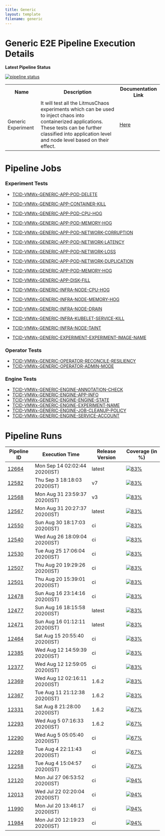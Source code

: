 ```yaml
---
title: Generic
layout: template
filename: generic
--- 
```


# **Generic E2E Pipeline Execution Details**

**Latest Pipeline Status**

[![pipeline status](https://gitlab.mayadata.io/litmuschaos/litmus-e2e/badges/generic/pipeline.svg)](https://gitlab.mayadata.io/litmuschaos/litmus-e2e/commits/generic)


<table>
<tr>
<th> Name </th>
<th> Description </th>
<th> Documentation Link </th>
</tr>
<tr>
 <td> Generic Experiment</td>
 <td> It will test all the LitmusChaos experiments which can be used to inject chaos into containerized applications. These tests can be further classified into application level and node level based on their effect.</td>
 <td>  <a href="https://docs.litmuschaos.io/docs/getstarted/"> Here </a> </td>
</tr>
</table>

# **Pipeline Jobs**

### **Experiment Tests**

- [TCID-VMWx-GENERIC-APP-POD-DELETE](https://github.com/litmuschaos/litmus-e2e/blob/master/generic-pipeline/pod-delete/README.md)
- [TCID-VMWx-GENERIC-APP-CONTAINER-KILL](https://github.com/litmuschaos/litmus-e2e/blob/master/generic-pipeline/container-kill/README.md)
- [TCID-VMWx-GENERIC-APP-POD-CPU-HOG](https://github.com/litmuschaos/litmus-e2e/blob/master/generic-pipeline/pod-cpu-hog/README.md)
- [TCID-VMWx-GENERIC-APP-POD-MEMORY-HOG](https://github.com/litmuschaos/litmus-e2e/blob/master/generic-pipeline/pod-memory-hog/README.md)
- [TCID-VMWx-GENERIC-APP-POD-NETWORK-CORRUPTION](https://github.com/litmuschaos/litmus-e2e/blob/master/generic-pipeline/pod-network-corruption/README.md)
- [TCID-VMWx-GENERIC-APP-POD-NETWORK-LATENCY](https://github.com/litmuschaos/litmus-e2e/blob/master/generic-pipeline/pod-network-latency/README.md)
- [TCID-VMWx-GENERIC-APP-POD-NETWORK-LOSS](https://github.com/litmuschaos/litmus-e2e/blob/master/generic-pipeline/pod-network-loss/README.md)
- [TCID-VMWx-GENERIC-APP-POD-NETWORK-DUPLICATION](https://github.com/litmuschaos/litmus-e2e/blob/master/generic-pipeline/pod-network-duplication/README.md)
- [TCID-VMWx-GENERIC-APP-POD-MEMORY-HOG](https://github.com/litmuschaos/litmus-e2e/blob/master/generic-pipeline/pod-memory-hog/README.md)
- [TCID-VMWx-GENERIC-APP-DISK-FILL](https://github.com/litmuschaos/litmus-e2e/blob/master/generic-pipeline/disk-fill/README.md)
- [TCID-VMWx-GENERIC-INFRA-NODE-CPU-HOG](https://github.com/litmuschaos/litmus-e2e/blob/master/generic-pipeline/node-cpu-hog/README.md)
- [TCID-VMWx-GENERIC-INFRA-NODE-MEMORY-HOG](https://github.com/litmuschaos/litmus-e2e/blob/master/generic-pipeline/node-memory-hog/README.md)
- [TCID-VMWx-GENERIC-INFRA-NODE-DRAIN](https://github.com/litmuschaos/litmus-e2e/blob/master/generic-pipeline/node-drain/README.md)
- [TCID-VMWx-GENERIC-INFRA-KUBELET-SERVICE-KILL](https://github.com/litmuschaos/litmus-e2e/blob/master/generic-pipeline/kubelet-service-kill/README.md)
- [TCID-VMWx-GENERIC-INFRA-NODE-TAINT](https://github.com/litmuschaos/litmus-e2e/tree/master/generic-pipeline/node-taint/README.md)

- [TCID-VMWx-GENERIC-EXPERIMENT-EXPERIMENT-IMAGE-NAME](https://github.com/litmuschaos/litmus-e2e/blob/master/generic-pipeline/experiment-image/README.md)

### **Operator Tests**

- [TCID-VMWx-GENERIC-OPERATOR-RECONCILE-RESILIENCY](https://github.com/litmuschaos/litmus-e2e/blob/master/generic-pipeline/reconcile-resiliency/README.md)
- [TCID-VMWx-GENERIC-OPERATOR-ADMIN-MODE](https://github.com/litmuschaos/litmus-e2e/blob/master/generic-pipeline/admin-mode/README.md)

### **Engine Tests**

- [TCID-VMWx-GENERIC-ENGINE-ANNOTATION-CHECK](https://github.com/litmuschaos/litmus-e2e/blob/master/generic-pipeline/annotation-check/README.md)
- [TCID-VMWx-GENERIC-ENGINE-APP-INFO](https://github.com/litmuschaos/litmus-e2e/blob/master/generic-pipeline/appinfo/README.md)
- [TCID-VMWx-GENERIC-ENGINE-ENGINE-STATE](https://github.com/litmuschaos/litmus-e2e/blob/master/generic-pipeline/engine-state/README.md)
- [TCID-VMWx-GENERIC-ENGINE-EXPERIMENT-NAME](https://github.com/litmuschaos/litmus-e2e/blob/master/generic-pipeline/experiment-404/README.md)
- [TCID-VMWx-GENERIC-ENGINE-JOB-CLEANUP-POLICY](https://github.com/litmuschaos/litmus-e2e/blob/master/generic-pipeline/job-cleanup-policy/README.md)
- [TCID-VMWx-GENERIC-ENGINE-SERVICE-ACCOUNT](https://github.com/litmuschaos/litmus-e2e/blob/master/generic-pipeline/service-account/README.md)

# **Pipeline Runs**


| Pipeline ID |   Execution Time        | Release Version | Coverage (in %) |
|---------|---------------------------|--------------|--------------|
|     <a href= "https://gitlab.mayadata.io/litmuschaos/litmus-e2e/pipelines/12664">12664</a>           |  Mon Sep 14 02:02:44 2020(IST)           | latest  | [![83%](https://progress-bar.dev/83)](https://bit.ly/2OLie8t)  |
|     <a href= "https://gitlab.mayadata.io/litmuschaos/litmus-e2e/pipelines/12582">12582</a>           |  Thu Sep  3 18:18:03 2020(IST)           | v7  | [![83%](https://progress-bar.dev/83)](https://bit.ly/2OLie8t)  |
|     <a href= "https://gitlab.mayadata.io/litmuschaos/litmus-e2e/pipelines/12568">12568</a>           |  Mon Aug 31 23:59:37 2020(IST)           | v3  | [![83%](https://progress-bar.dev/83)](https://bit.ly/2OLie8t)  |
|     <a href= "https://gitlab.mayadata.io/litmuschaos/litmus-e2e/pipelines/12567">12567</a>           |  Mon Aug 31 20:27:37 2020(IST)           | latest  | [![83%](https://progress-bar.dev/83)](https://bit.ly/2OLie8t)  |
|     <a href= "https://gitlab.mayadata.io/litmuschaos/litmus-e2e/pipelines/12550">12550</a>           |  Sun Aug 30 18:17:03 2020(IST)           | ci  | [![83%](https://progress-bar.dev/83)](https://bit.ly/2OLie8t)  |
|     <a href= "https://gitlab.mayadata.io/litmuschaos/litmus-e2e/pipelines/12540">12540</a>           |  Wed Aug 26 18:09:04 2020(IST)           | ci  | [![83%](https://progress-bar.dev/83)](https://bit.ly/2OLie8t)  |
|     <a href= "https://gitlab.mayadata.io/litmuschaos/litmus-e2e/pipelines/12530">12530</a>           |  Tue Aug 25 17:06:04 2020(IST)           | ci  | [![83%](https://progress-bar.dev/83)](https://bit.ly/2OLie8t)  |
|     <a href= "https://gitlab.mayadata.io/litmuschaos/litmus-e2e/pipelines/12507">12507</a>           |  Thu Aug 20 19:29:26 2020(IST)           | ci  | [![83%](https://progress-bar.dev/83)](https://bit.ly/2OLie8t)  |
|     <a href= "https://gitlab.mayadata.io/litmuschaos/litmus-e2e/pipelines/12501">12501</a>           |  Thu Aug 20 15:39:01 2020(IST)           | ci  | [![83%](https://progress-bar.dev/83)](https://bit.ly/2OLie8t)  |
|     <a href= "https://gitlab.mayadata.io/litmuschaos/litmus-e2e/pipelines/12478">12478</a>           |  Sun Aug 16 23:14:16 2020(IST)           | ci  | [![83%](https://progress-bar.dev/83)](https://bit.ly/2OLie8t)  |
|     <a href= "https://gitlab.mayadata.io/litmuschaos/litmus-e2e/pipelines/12477">12477</a>           |  Sun Aug 16 18:15:58 2020(IST)           | latest  | [![83%](https://progress-bar.dev/83)](https://bit.ly/2OLie8t)  |
|     <a href= "https://gitlab.mayadata.io/litmuschaos/litmus-e2e/pipelines/12471">12471</a>           |  Sun Aug 16 01:12:11 2020(IST)           | latest  | [![83%](https://progress-bar.dev/83)](https://bit.ly/2OLie8t)  |
|     <a href= "https://gitlab.mayadata.io/litmuschaos/litmus-e2e/pipelines/12464">12464</a>           |  Sat Aug 15 20:55:40 2020(IST)           | ci  | [![83%](https://progress-bar.dev/83)](https://bit.ly/2OLie8t)  |
|     <a href= "https://gitlab.mayadata.io/litmuschaos/litmus-e2e/pipelines/12385">12385</a>           |  Wed Aug 12 14:59:39 2020(IST)           | ci  | [![83%](https://progress-bar.dev/83)](https://bit.ly/2OLie8t)  |
|     <a href= "https://gitlab.mayadata.io/litmuschaos/litmus-e2e/pipelines/12377">12377</a>           |  Wed Aug 12 12:59:05 2020(IST)           | ci  | [![83%](https://progress-bar.dev/83)](https://bit.ly/2OLie8t)  |
|     <a href= "https://gitlab.mayadata.io/litmuschaos/litmus-e2e/pipelines/12369">12369</a>           |  Wed Aug 12 02:16:11 2020(IST)           | 1.6.2  | [![83%](https://progress-bar.dev/83)](https://bit.ly/2OLie8t)  |
|     <a href= "https://gitlab.mayadata.io/litmuschaos/litmus-e2e/pipelines/12367">12367</a>           |  Tue Aug 11 21:12:38 2020(IST)           | 1.6.2  | [![83%](https://progress-bar.dev/83)](https://bit.ly/2OLie8t)  |
|     <a href= "https://gitlab.mayadata.io/litmuschaos/litmus-e2e/pipelines/12331">12331</a>           |  Sat Aug  8 21:28:00 2020(IST)           | 1.6.2  | [![67%](https://progress-bar.dev/67)](https://bit.ly/2OLie8t)  |
|     <a href= "https://gitlab.mayadata.io/litmuschaos/litmus-e2e/pipelines/12293">12293</a>           |  Wed Aug  5 07:16:33 2020(IST)           | 1.6.2  | [![67%](https://progress-bar.dev/67)](https://bit.ly/2OLie8t)  |
|     <a href= "https://gitlab.mayadata.io/litmuschaos/litmus-e2e/pipelines/12290">12290</a>           |  Wed Aug  5 05:05:40 2020(IST)           | ci  | [![67%](https://progress-bar.dev/67)](https://bit.ly/2OLie8t)  |
|     <a href= "https://gitlab.mayadata.io/litmuschaos/litmus-e2e/pipelines/12269">12269</a>           |  Tue Aug  4 22:11:43 2020(IST)           | ci  | [![67%](https://progress-bar.dev/67)](https://bit.ly/2OLie8t)  |
|     <a href= "https://gitlab.mayadata.io/litmuschaos/litmus-e2e/pipelines/12258">12258</a>           |  Tue Aug  4 15:04:57 2020(IST)           | ci  | [![67%](https://progress-bar.dev/67)](https://bit.ly/2OLie8t)  |
|     <a href= "https://gitlab.mayadata.io/litmuschaos/litmus-e2e/pipelines/12120">12120</a>           |  Mon Jul 27 06:53:52 2020(IST)           | ci  | [![94%](https://progress-bar.dev/94)](https://bit.ly/2OLie8t)  |
|     <a href= "https://gitlab.mayadata.io/litmuschaos/litmus-e2e/pipelines/12013">12013</a>           |  Wed Jul 22 02:20:04 2020(IST)           | ci  | [![94%](https://progress-bar.dev/94)](https://bit.ly/2OLie8t)  |
|     <a href= "https://gitlab.mayadata.io/litmuschaos/litmus-e2e/pipelines/11990">11990</a>           |  Mon Jul 20 13:46:17 2020(IST)           | ci  | [![94%](https://progress-bar.dev/94)](https://bit.ly/2OLie8t)  |
|    <a href= "https://gitlab.mayadata.io/litmuschaos/litmus-e2e/pipelines/11984">11984</a>   |  Mon Jul 20 12:19:23 2020(IST)           |  ci     |  [![94%](https://progress-bar.dev/94)](https://bit.ly/2OLie8t)     |
